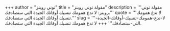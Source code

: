 +++
author = "توني روبنز"
title = "مقولة توني روبنز"
description = '''مقولة توني روبنز: لا تدع همومك تنسيك أوقاتك الجيدة التي ستصادفك.'''
quote = '''لا تدع همومك تنسيك أوقاتك الجيدة التي ستصادفك.'''
slug = '''لا-تدع-همومك-تنسيك-أوقاتك-الجيدة-التي-ستصادفك'''
+++
لا تدع همومك تنسيك أوقاتك الجيدة التي ستصادفك.
